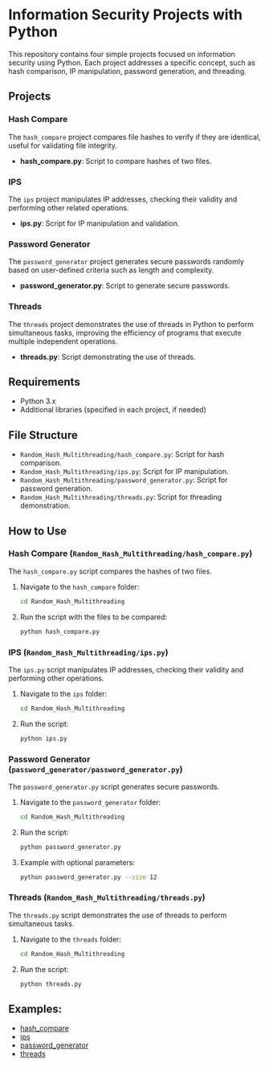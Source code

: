 # Information Security Projects with Python

This repository contains four simple projects focused on information security using Python. Each project addresses a specific concept, such as hash comparison, IP manipulation, password generation, and threading.

## Projects

### Hash Compare

The `hash_compare` project compares file hashes to verify if they are identical, useful for validating file integrity.

- **hash_compare.py**: Script to compare hashes of two files.

### IPS

The `ips` project manipulates IP addresses, checking their validity and performing other related operations.

- **ips.py**: Script for IP manipulation and validation.

### Password Generator

The `password_generator` project generates secure passwords randomly based on user-defined criteria such as length and complexity.

- **password_generator.py**: Script to generate secure passwords.

### Threads

The `threads` project demonstrates the use of threads in Python to perform simultaneous tasks, improving the efficiency of programs that execute multiple independent operations.

- **threads.py**: Script demonstrating the use of threads.

## Requirements

- Python 3.x
- Additional libraries (specified in each project, if needed)

## File Structure

- `Random_Hash_Multithreading/hash_compare.py`: Script for hash comparison.
- `Random_Hash_Multithreading/ips.py`: Script for IP manipulation.
- `Random_Hash_Multithreading/password_generator.py`: Script for password generation.
- `Random_Hash_Multithreading/threads.py`: Script for threading demonstration.

## How to Use

### Hash Compare (`Random_Hash_Multithreading/hash_compare.py`)

The `hash_compare.py` script compares the hashes of two files.

1. Navigate to the `hash_compare` folder:
    ```bash
    cd Random_Hash_Multithreading
    ```

2. Run the script with the files to be compared:
    ```bash
    python hash_compare.py
    ```

### IPS (`Random_Hash_Multithreading/ips.py`)

The `ips.py` script manipulates IP addresses, checking their validity and performing other operations.

1. Navigate to the `ips` folder:
    ```bash
    cd Random_Hash_Multithreading
    ```

2. Run the script:
    ```bash
    python ips.py
    ```

### Password Generator (`password_generator/password_generator.py`)

The `password_generator.py` script generates secure passwords.

1. Navigate to the `password_generator` folder:
    ```bash
    cd Random_Hash_Multithreading
    ```

2. Run the script:
    ```bash
    python password_generator.py
    ```

3. Example with optional parameters:
    ```bash
    python password_generator.py --size 12
    ```

### Threads (`Random_Hash_Multithreading/threads.py`)

The `threads.py` script demonstrates the use of threads to perform simultaneous tasks.

1. Navigate to the `threads` folder:
    ```bash
    cd Random_Hash_Multithreading
    ```

2. Run the script:
    ```bash
    python threads.py
    ```

## Examples:

- [hash_compare](./Random_Hash_Multithreading/hash_compare.py)
- [ips](./Random_Hash_Multithreading/ips.py)
- [password_generator](./Random_Hash_Multithreading/password_generator.py)
- [threads](./Random_Hash_Multithreading/threads.py)

